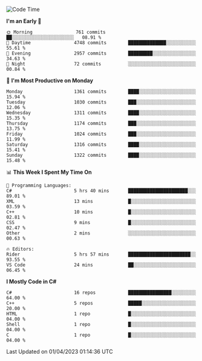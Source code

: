 <!--START_SECTION:waka-->
![Code Time](http://img.shields.io/badge/Code%20Time-1%2C010%20hrs%2018%20mins-blue)

**I'm an Early 🐤** 

```text
🌞 Morning                761 commits         ██░░░░░░░░░░░░░░░░░░░░░░░   08.91 % 
🌆 Daytime                4748 commits        ██████████████░░░░░░░░░░░   55.61 % 
🌃 Evening                2957 commits        █████████░░░░░░░░░░░░░░░░   34.63 % 
🌙 Night                  72 commits          ░░░░░░░░░░░░░░░░░░░░░░░░░   00.84 % 
```
📅 **I'm Most Productive on Monday** 

```text
Monday                   1361 commits        ████░░░░░░░░░░░░░░░░░░░░░   15.94 % 
Tuesday                  1030 commits        ███░░░░░░░░░░░░░░░░░░░░░░   12.06 % 
Wednesday                1311 commits        ████░░░░░░░░░░░░░░░░░░░░░   15.35 % 
Thursday                 1174 commits        ███░░░░░░░░░░░░░░░░░░░░░░   13.75 % 
Friday                   1024 commits        ███░░░░░░░░░░░░░░░░░░░░░░   11.99 % 
Saturday                 1316 commits        ████░░░░░░░░░░░░░░░░░░░░░   15.41 % 
Sunday                   1322 commits        ████░░░░░░░░░░░░░░░░░░░░░   15.48 % 
```


📊 **This Week I Spent My Time On** 

```text
💬 Programming Languages: 
C#                       5 hrs 40 mins       ██████████████████████░░░   89.01 % 
XML                      13 mins             █░░░░░░░░░░░░░░░░░░░░░░░░   03.59 % 
C++                      10 mins             █░░░░░░░░░░░░░░░░░░░░░░░░   02.81 % 
CSS                      9 mins              █░░░░░░░░░░░░░░░░░░░░░░░░   02.47 % 
Other                    2 mins              ░░░░░░░░░░░░░░░░░░░░░░░░░   00.63 % 

🔥 Editors: 
Rider                    5 hrs 57 mins       ███████████████████████░░   93.55 % 
VS Code                  24 mins             ██░░░░░░░░░░░░░░░░░░░░░░░   06.45 % 
```

**I Mostly Code in C#** 

```text
C#                       16 repos            ████████████████░░░░░░░░░   64.00 % 
C++                      5 repos             █████░░░░░░░░░░░░░░░░░░░░   20.00 % 
HTML                     1 repo              █░░░░░░░░░░░░░░░░░░░░░░░░   04.00 % 
Shell                    1 repo              █░░░░░░░░░░░░░░░░░░░░░░░░   04.00 % 
C                        1 repo              █░░░░░░░░░░░░░░░░░░░░░░░░   04.00 % 
```




 Last Updated on 01/04/2023 01:14:36 UTC
<!--END_SECTION:waka-->
